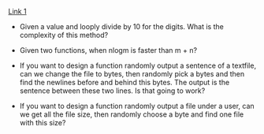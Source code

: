 [Link 1](https://productive-horse-bb0.notion.site/Roblox-Karat-2021-5-2022-2-9b07dcbba3634de080c3854c1293d0dc)

- Given a value and looply divide by 10 for the digits. What is the complexity of this method?

- Given two functions, when nlogm is faster than m + n?

- If you want to design a function randomly output a sentence of a textfile, can we change the file to bytes, then randomly pick a bytes and then find the newlines before and behind this bytes. The output is the sentence between these two lines. Is that going to work?

- If you want to design a function randomly output a file under a user, can we get all the file size, then randomly choose a byte and find one file with this size?
